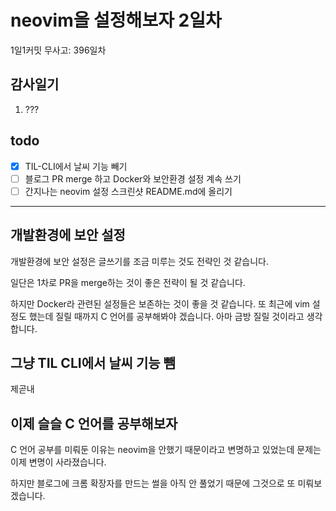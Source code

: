 # neovim을 설정해보자 2일차

1일1커밋 무사고: 396일차

## 감사일기

1. ???

## todo

- [x] TIL-CLI에서 날씨 기능 빼기
- [ ] 블로그 PR merge 하고 Docker와 보안환경 설정 계속 쓰기
- [ ] 간지나는 neovim 설정 스크린샷 README.md에 올리기

---

## 개발환경에 보안 설정

개발환경에 보안 설정은 글쓰기를 조금 미루는 것도 전략인 것 같습니다.

일단은 1차로 PR을 merge하는 것이 좋은 전략이 될 것 같습니다.

하지만 Docker라 관련된 설정들은 보존하는 것이 좋을 것 같습니다. 또 최근에 vim 설정도 했는데 질릴 때까지 C 언어를 공부해봐야 겠습니다. 아마 금방 질릴 것이라고 생각합니다.

## 그냥 TIL CLI에서 날씨 기능 뺌

제곧내

## 이제 슬슬 C 언어를 공부해보자

C 언어 공부를 미뤄둔 이유는 neovim을 안했기 때문이라고 변명하고 있었는데 문제는 이제 변명이 사라졌습니다.

하지만 블로그에 크롬 확장자를 만드는 썰을 아직 안 풀었기 때문에 그것으로 또 미뤄보겠습니다.

